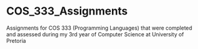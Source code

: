 # COS_333_Assignments
Assignments for COS 333 (Programming Languages) that were completed and assessed during my 3rd year of Computer Science at University of Pretoria
